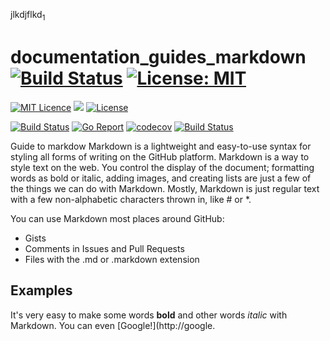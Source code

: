 
jlkdjflkd<sub>1</sub>
# documentation_guides_markdown [![Build Status](https://travis-ci.com/username/projectname.svg?branch=master)](https://travis-ci.com/username/projectname) [![License: MIT](https://img.shields.io/badge/License-MIT-yellow.svg)](https://opensource.org/licenses/MIT)
[![MIT Licence](https://badges.frapsoft.com/os/mit/mit.svg?v=103)](https://opensource.org/licenses/mit-license.php)
[![](https://godoc.org/github.com/nathany/looper?status.svg)](http://godoc.org/github.com/nathany/looper) 
[![License](https://img.shields.io/badge/License-Apache%202.0-blue.svg)](https://opensource.org/licenses/Apache-2.0)

[![Build Status](https://travis-ci.org/openebs/maya.svg?branch=master)](https://travis-ci.org/openebs/maya) 
[![Go Report](https://goreportcard.com/badge/github.com/openebs/maya)](https://goreportcard.com/report/github.com/openebs/maya) [![codecov](https://codecov.io/gh/openebs/maya/branch/master/graph/badge.svg)](https://codecov.io/gh/openebs/maya)
[![Build Status](https://travis-ci.org/travis-ci/travis-web.svg?branch=master)](https://travis-ci.org/travis-ci/travis-web)





Guide to markdow
Markdown is a lightweight and easy-to-use syntax for styling all forms of writing on the GitHub platform.
Markdown is a way to style text on the web. You control the display of the document; formatting words as bold or italic, adding images, and creating lists are just a few of the things we can do with Markdown. Mostly, Markdown is just regular text with a few non-alphabetic characters thrown in, like # or *.

You can use Markdown most places around GitHub:

* Gists
* Comments in Issues and Pull Requests
* Files with the .md or .markdown extension

## Examples
It's very easy to make some words **bold** and other words *italic* with Markdown. You can even [Google!](http://google.
 <p><script src="https://gist.github.com/enothereska/edb5d6ee83312fef42b8886cc2b97cb2.js"></script></p>

